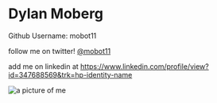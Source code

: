 # Dylan Moberg

 Github Username: mobot11

follow me on twitter! [@mobot11](https://twitter.com/mobot11)

 add me on linkedin at https://www.linkedin.com/profile/view?id=347688569&trk=hp-identity-name

![a picture of me]()
